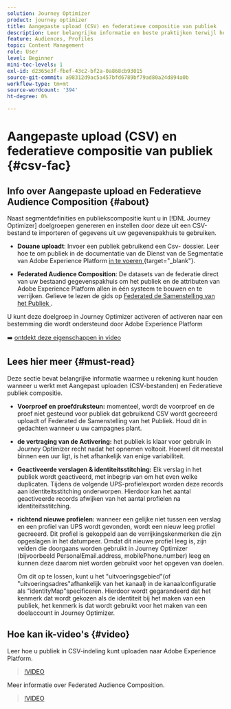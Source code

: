 ```yaml
---
solution: Journey Optimizer
product: journey optimizer
title: Aangepaste upload (CSV) en federatieve compositie van publiek
description: Leer belangrijke informatie en beste praktijken terwijl het werken met het uploaden van de Douane (CSV) en Federated publiek van de Samenstelling van de Publiek.
feature: Audiences, Profiles
topic: Content Management
role: User
level: Beginner
mini-toc-levels: 1
exl-id: d2365e3f-fbef-43c2-bf2a-0a868cb93015
source-git-commit: a98312d9ac5a457bfd6789bf79ad80a24d894a0b
workflow-type: tm+mt
source-wordcount: '394'
ht-degree: 0%

---
```


# Aangepaste upload (CSV) en federatieve compositie van publiek {#csv-fac}

## Info over Aangepaste upload en Federatieve Audience Composition {#about}

Naast segmentdefinities en publiekscompositie kunt u in [!DNL Journey Optimizer] doelgroepen genereren en instellen door deze uit een CSV-bestand te importeren of gegevens uit uw gegevenspakhuis te gebruiken.

* **Douane uploadt**: Invoer een publiek gebruikend een Csv- dossier. Leer hoe te om publiek in de documentatie van de Dienst van de Segmentatie van Adobe Experience Platform [ in te voeren ](https://experienceleague.adobe.com/en/docs/experience-platform/segmentation/ui/audience-portal#import-audience) {target="_blank"}.

* **Federated Audience Composition**: De datasets van de federatie direct van uw bestaand gegevenspakhuis om het publiek en de attributen van Adobe Experience Platform allen in één systeem te bouwen en te verrijken. Gelieve te lezen de gids op [ Federated de Samenstelling van het Publiek ](https://experienceleague.adobe.com/en/docs/federated-audience-composition/using/home).

U kunt deze doelgroep in Journey Optimizer activeren of activeren naar een bestemming die wordt ondersteund door Adobe Experience Platform

➡️ [ ontdekt deze eigenschappen in video ](#video)

## Lees hier meer {#must-read}

Deze sectie bevat belangrijke informatie waarmee u rekening kunt houden wanneer u werkt met Aangepast uploaden (CSV-bestanden) en Federatieve publiek compositie.

* **Voorproef en proefdruksteun:** momenteel, wordt de voorproef en de proef niet gesteund voor publiek dat gebruikend CSV wordt gecreeerd uploadt of Federated de Samenstelling van het Publiek. Houd dit in gedachten wanneer u uw campagnes plant.

* **de vertraging van de Activering:** het publiek is klaar voor gebruik in Journey Optimizer recht nadat het opnemen voltooit. Hoewel dit meestal binnen een uur ligt, is het afhankelijk van enige variabiliteit.

* **Geactiveerde verslagen &amp; identiteitsstitching:** Elk verslag in het publiek wordt geactiveerd, met inbegrip van om het even welke duplicaten. Tijdens de volgende UPS-profielexport worden deze records aan identiteitsstitching onderworpen. Hierdoor kan het aantal geactiveerde records afwijken van het aantal profielen na identiteitsstitching.

* **richtend nieuwe profielen:** wanneer een gelijke niet tussen een verslag en een profiel van UPS wordt gevonden, wordt een nieuw leeg profiel gecreeerd. Dit profiel is gekoppeld aan de verrijkingskenmerken die zijn opgeslagen in het datumpeer. Omdat dit nieuwe profiel leeg is, zijn velden die doorgaans worden gebruikt in Journey Optimizer (bijvoorbeeld PersonalEmail.address, mobilePhone.number) leeg en kunnen deze daarom niet worden gebruikt voor het opgeven van doelen.

  Om dit op te lossen, kunt u het &quot;uitvoeringsgebied&quot;(of &quot;uitvoeringsadres&quot;afhankelijk van het kanaal) in de kanaalconfiguratie als &quot;identityMap&quot;specificeren. Hierdoor wordt gegarandeerd dat het kenmerk dat wordt gekozen als de identiteit bij het maken van een publiek, het kenmerk is dat wordt gebruikt voor het maken van een doelaccount in Journey Optimizer.

## Hoe kan ik-video&#39;s {#video}

Leer hoe u publiek in CSV-indeling kunt uploaden naar Adobe Experience Platform.

>[!VIDEO](https://video.tv.adobe.com/v/3421714?quality=12)

Meer informatie over Federated Audience Composition.

>[!VIDEO](https://video.tv.adobe.com/v/3432261?quality=12)
